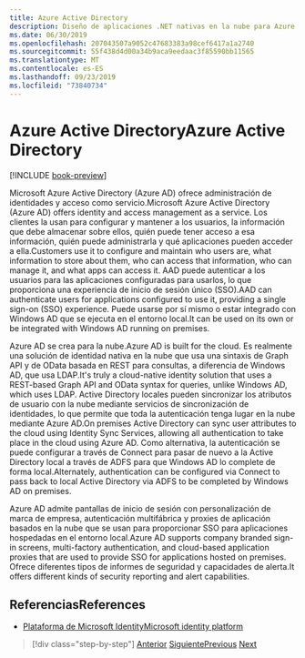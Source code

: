 ```yaml
---
title: Azure Active Directory
description: Diseño de aplicaciones .NET nativas en la nube para Azure | Azure Active Directory
ms.date: 06/30/2019
ms.openlocfilehash: 207043507a9052c47683383a98cef6417a1a2740
ms.sourcegitcommit: 55f438d4d00a34b9aca9eedaac3f85590bb11565
ms.translationtype: MT
ms.contentlocale: es-ES
ms.lasthandoff: 09/23/2019
ms.locfileid: "73840734"
---
```

# <a name="azure-active-directory"></a><span data-ttu-id="5459b-103">Azure Active Directory</span><span class="sxs-lookup"><span data-stu-id="5459b-103">Azure Active Directory</span></span>

[!INCLUDE [book-preview](../../../includes/book-preview.md)]

<span data-ttu-id="5459b-104">Microsoft Azure Active Directory (Azure AD) ofrece administración de identidades y acceso como servicio.</span><span class="sxs-lookup"><span data-stu-id="5459b-104">Microsoft Azure Active Directory (Azure AD) offers identity and access management as a service.</span></span> <span data-ttu-id="5459b-105">Los clientes la usan para configurar y mantener a los usuarios, la información que debe almacenar sobre ellos, quién puede tener acceso a esa información, quién puede administrarla y qué aplicaciones pueden acceder a ella.</span><span class="sxs-lookup"><span data-stu-id="5459b-105">Customers use it to configure and maintain who users are, what information to store about them, who can access that information, who can manage it, and what apps can access it.</span></span> <span data-ttu-id="5459b-106">AAD puede autenticar a los usuarios para las aplicaciones configuradas para usarlos, lo que proporciona una experiencia de inicio de sesión único (SSO).</span><span class="sxs-lookup"><span data-stu-id="5459b-106">AAD can authenticate users for applications configured to use it, providing a single sign-on (SSO) experience.</span></span> <span data-ttu-id="5459b-107">Puede usarse por sí mismo o estar integrado con Windows AD que se ejecuta en el entorno local.</span><span class="sxs-lookup"><span data-stu-id="5459b-107">It can be used on its own or be integrated with Windows AD running on premises.</span></span>

<span data-ttu-id="5459b-108">Azure AD se crea para la nube.</span><span class="sxs-lookup"><span data-stu-id="5459b-108">Azure AD is built for the cloud.</span></span> <span data-ttu-id="5459b-109">Es realmente una solución de identidad nativa en la nube que usa una sintaxis de Graph API y de OData basada en REST para consultas, a diferencia de Windows AD, que usa LDAP.</span><span class="sxs-lookup"><span data-stu-id="5459b-109">It's truly a cloud-native identity solution that uses a REST-based Graph API and OData syntax for queries, unlike Windows AD, which uses LDAP.</span></span> <span data-ttu-id="5459b-110">Active Directory locales pueden sincronizar los atributos de usuario con la nube mediante servicios de sincronización de identidades, lo que permite que toda la autenticación tenga lugar en la nube mediante Azure AD.</span><span class="sxs-lookup"><span data-stu-id="5459b-110">On premises Active Directory can sync user attributes to the cloud using Identity Sync Services, allowing all authentication to take place in the cloud using Azure AD.</span></span> <span data-ttu-id="5459b-111">Como alternativa, la autenticación se puede configurar a través de Connect para pasar de nuevo a la Active Directory local a través de ADFS para que Windows AD lo complete de forma local.</span><span class="sxs-lookup"><span data-stu-id="5459b-111">Alternately, authentication can be configured via Connect to pass back to local Active Directory via ADFS to be completed by Windows AD on premises.</span></span>

<span data-ttu-id="5459b-112">Azure AD admite pantallas de inicio de sesión con personalización de marca de empresa, autenticación multifábrica y proxies de aplicación basados en la nube que se usan para proporcionar SSO para aplicaciones hospedadas en el entorno local.</span><span class="sxs-lookup"><span data-stu-id="5459b-112">Azure AD supports company branded sign-in screens, multi-factory authentication, and cloud-based application proxies that are used to provide SSO for applications hosted on premises.</span></span> <span data-ttu-id="5459b-113">Ofrece diferentes tipos de informes de seguridad y capacidades de alerta.</span><span class="sxs-lookup"><span data-stu-id="5459b-113">It offers different kinds of security reporting and alert capabilities.</span></span>

## <a name="references"></a><span data-ttu-id="5459b-114">Referencias</span><span class="sxs-lookup"><span data-stu-id="5459b-114">References</span></span>

- [<span data-ttu-id="5459b-115">Plataforma de Microsoft Identity</span><span class="sxs-lookup"><span data-stu-id="5459b-115">Microsoft identity platform</span></span>](https://docs.microsoft.com/azure/active-directory/develop/)

>[!div class="step-by-step"]
><span data-ttu-id="5459b-116">[Anterior](authentication-authorization.md)
>[Siguiente](identity-server.md)</span><span class="sxs-lookup"><span data-stu-id="5459b-116">[Previous](authentication-authorization.md)
[Next](identity-server.md)</span></span>
